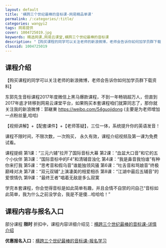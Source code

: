 ```yaml
---
layout: default
title: '横跨三个世纪最棒的音标课-网易精品单课'
permalink: /:categories/:title/
categories: wangyi2
tags: 网易提供
cover: 1004725019.jpg
keywords: 精选网课,网易云课堂,横跨三个世纪最棒的音标课
description: "【购买课程的同学可以关注老师的新浪微博，老师会告诉你如何加学员群下载资料】东郭先生音标课程2017年度微信上黑马爆款课程，不到一年畅销超万人，但直到2017年底才转移到网易云课堂平台，如果购"
classid: 1004725019
---
```


## 课程介绍

【购买课程的同学可以关注老师的新浪微博，老师会告诉你如何加学员群下载资料】

东郭先生音标课程2017年度微信上黑马爆款课程，不到一年畅销超万人，但直到2017年底才转移到网易云课堂平台，如果购买本套课程咱们就算同志了，那你就关注我的新浪微博：郭継東    https://weibo.com/54guojidong   (主要是为老师增加一点粉丝量,哈哈)

【视频讲解】+【配套课件】+【老师答疑】，三位一体，系统提升你的英语发音！

课程不限时间，不限次数，一次购买， 永久有效，课程介绍视频及第一课为免费试看。

课程提纲
第1课：“三元六辅”拉开了国际音标大幕
第2课：“血盆大口音”和它的五个小伙伴
第3课：“国际音标中的F4”和清辅音浊化
第4课：“我是鼻音我怕谁”有种你来打我
第5课：“思考音和假乌音”谁能独领风骚
第6课：“吐舌音和骂娘音”终极巅峰对决
第7课：“双元双辅”上演凄美的相爱相杀
第8课：“江湖中最后五辅音”的爱恨情仇
第9课：“最终王者”唱着无敌是多么寂寞

学完本套课程，你会觉得音标是如此简单有趣，并且会情不自禁的问自己“音标如此简单，我为什么之前没学会，我是不是傻…哈哈哈！”

## 课程内容与报名入口

部分课程 **限时** 折扣中，课程内容详细介绍见：[横跨三个世纪最棒的音标课-详情介绍](https://study.163.com/course/introduction/1004725019.htm?share=1&shareId=1025206652&utm_campaign=share&utm_medium=iphoneShare&utm_source=&utm_u=1025206652)

**优惠报名入口**：[横跨三个世纪最棒的音标课-报名学习](https://study.163.com/course/introduction/1004725019.htm?share=1&shareId=1025206652&utm_campaign=share&utm_medium=iphoneShare&utm_source=&utm_u=1025206652)

